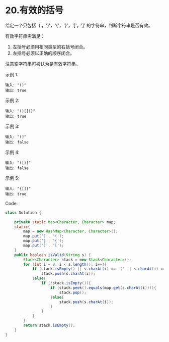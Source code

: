 # 20.有效的括号
给定一个只包括 '('，')'，'{'，'}'，'['，']' 的字符串，判断字符串是否有效。

有效字符串需满足：

1. 左括号必须用相同类型的右括号闭合。
2. 左括号必须以正确的顺序闭合。

注意空字符串可被认为是有效字符串。

示例 1:
```
输入: "()"
输出: true
```
示例 2:
```
输入: "()[]{}"
输出: true
```
示例 3:
```
输入: "(]"
输出: false
```
示例 4:
```
输入: "([)]"
输出: false
```
示例 5:
```
输入: "{[]}"
输出: true
```

Code:
```java
class Solution {
    
    private static Map<Character, Character> map;
    static{
        map = new HashMap<Character, Character>();
        map.put(')', '(');
        map.put('}', '{');
        map.put(']', '[');
    }
    public boolean isValid(String s) {
        Stack<Character> stack = new Stack<Character>();
        for (int i = 0; i < s.length(); i++){
            if (stack.isEmpty() || s.charAt(i) == '(' || s.charAt(i) == '{' || s.charAt(i) == '['){
                stack.push(s.charAt(i));
            }else{
                if (!stack.isEmpty()){
                    if (stack.peek().equals(map.get(s.charAt(i)))){
                        stack.pop();
                    }else{
                        stack.push(s.charAt(i));
                    }
                }
            }
        }
        return stack.isEmpty();
    }
}
```